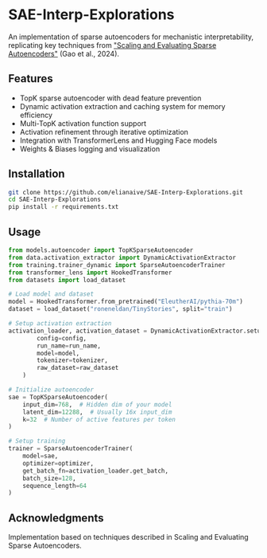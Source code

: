 # SAE-Interp-Explorations

An implementation of sparse autoencoders for mechanistic interpretability, replicating key techniques from ["Scaling and Evaluating Sparse Autoencoders"](https://arxiv.org/abs/2406.04093) (Gao et al., 2024).

## Features

- TopK sparse autoencoder with dead feature prevention
- Dynamic activation extraction and caching system for memory efficiency 
- Multi-TopK activation function support
- Activation refinement through iterative optimization
- Integration with TransformerLens and Hugging Face models
- Weights & Biases logging and visualization

## Installation

```bash
git clone https://github.com/elianaive/SAE-Interp-Explorations.git
cd SAE-Interp-Explorations
pip install -r requirements.txt
```

## Usage

```python
from models.autoencoder import TopKSparseAutoencoder
from data.activation_extractor import DynamicActivationExtractor
from training.trainer_dynamic import SparseAutoencoderTrainer
from transformer_lens import HookedTransformer
from datasets import load_dataset

# Load model and dataset
model = HookedTransformer.from_pretrained("EleutherAI/pythia-70m")
dataset = load_dataset("roneneldan/TinyStories", split="train")

# Setup activation extraction
activation_loader, activation_dataset = DynamicActivationExtractor.setup_dynamic_activation_training(
        config=config,
        run_name=run_name,
        model=model,
        tokenizer=tokenizer,
        raw_dataset=raw_dataset
    )

# Initialize autoencoder
sae = TopKSparseAutoencoder(
    input_dim=768,  # Hidden dim of your model
    latent_dim=12288,  # Usually 16x input_dim
    k=32  # Number of active features per token
)

# Setup training
trainer = SparseAutoencoderTrainer(
    model=sae,
    optimizer=optimizer,
    get_batch_fn=activation_loader.get_batch,
    batch_size=128,
    sequence_length=64
)
```

## Acknowledgments

Implementation based on techniques described in Scaling and Evaluating Sparse Autoencoders.